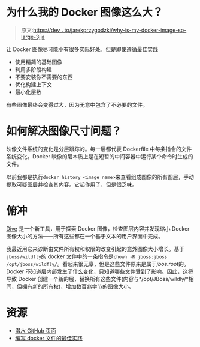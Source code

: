 # 为什么我的 Docker 图像这么大？

> 原文:[https://dev . to/jarekprzygodzki/why-is-my-docker-image-so-large-3jja](https://dev.to/jarekprzygodzki/why-is-my-docker-image-so-large-3jja)

让 Docker 图像尽可能小有很多实际好处。但是即使遵循最佳实践

*   使用精简的基础图像
*   利用多阶段构建
*   不要安装你不需要的东西
*   优化构建上下文
*   最小化层数

有些图像最终会变得过大，因为无意中包含了不必要的文件。

# [](#how-to-troubleshoot-issues-with-image-size)如何解决图像尺寸问题？

映像文件系统的变化是分层跟踪的。每一层都代表 Dockerfile 中每条指令的文件系统变化。Docker 映像的层本质上是在短暂的中间容器中运行某个命令时生成的文件。

以前我都是执行`docker history <image name>`来查看组成图像的所有图层，手动提取可疑图层并检查其内容。它起作用了，但是很乏味。

# [](#dive)俯冲

[Dive](https://github.com/wagoodman/dive) 是一个新工具，用于探索 Docker 图像，检查图层内容并发现缩小 Docker 图像大小的方法——所有这些都在一个基于文本的用户界面中完成。

我最近用它来诊断由文件所有权和权限的改变引起的意外图像大小增长。基于`jboss/wildfly`的 docker 文件中的一条指令是`chown -R jboss:jboss /opt/jboss/wildfly/`。看起来很无辜，但是这些文件原来是属于*jbos:root*的。Docker 不知道层内部发生了什么变化，只知道哪些文件受到了影响。因此，这将导致 Docker 创建一个新的层，替换所有这些文件(内容与*/opt/JBoss/wildly/*相同，但拥有新的所有权)，增加数百兆字节的图像大小。

# [](#resources)资源

*   [潜水 GitHub 页面](https://github.com/wagoodman/dive)
*   [编写 docker 文件的最佳实践](https://docs.docker.com/develop/develop-images/dockerfile_best-practices/)